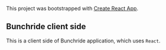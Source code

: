 This project was bootstrapped with [Create React App](https://github.com/facebook/create-react-app).

## Bunchride client side
This is a client side of Bunchride application, which uses `React`. 